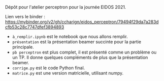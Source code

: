  Dépôt pour l'atelier perceptron pour la journée EIDOS 2021.


Lien vers le binder : https://mybinder.org/v2/gh/ccharign/eidos_perceptron/79494f29da7a283dcfb53c28c7747dfef3894893

- `à_remplir.ipynb` est le notebook que nous allons remplir.
- `présentation` est la présentation beamer succinte pour la partie principale.
- `pb perceptron` est plus complet, il est présenté comme un problème ou un TP. Il donne quelques compléments de plus que la présentation beamer.
- `corrige.py` est le code Python final.
- `matrice.py` est une version matricielle, utilisant numpy.